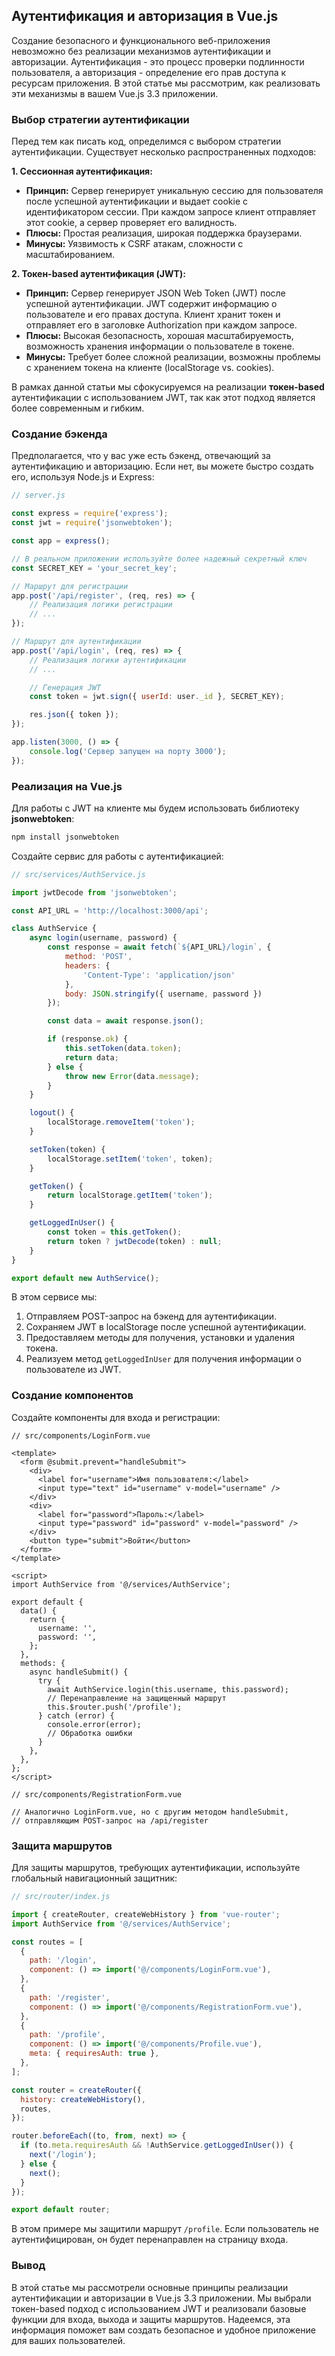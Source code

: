 ## Аутентификация и авторизация в Vue.js

Создание безопасного и функционального веб-приложения невозможно без реализации механизмов аутентификации и авторизации.  Аутентификация - это процесс проверки подлинности пользователя, а авторизация -  определение его прав доступа к ресурсам приложения. В этой статье мы рассмотрим, как реализовать эти механизмы в вашем Vue.js 3.3 приложении.

### Выбор стратегии аутентификации

Перед тем как писать код, определимся с выбором стратегии аутентификации. Существует несколько распространенных подходов:

**1. Сессионная аутентификация:**

*   **Принцип:** Сервер генерирует уникальную сессию для пользователя после успешной аутентификации и выдает cookie с идентификатором сессии. При каждом запросе клиент отправляет этот cookie, а сервер проверяет его валидность.
*   **Плюсы:** Простая реализация, широкая поддержка браузерами.
*   **Минусы:** Уязвимость к CSRF атакам, сложности с масштабированием.

**2. Токен-based аутентификация (JWT):**

*   **Принцип:** Сервер генерирует JSON Web Token (JWT) после успешной аутентификации. JWT содержит информацию о пользователе и его правах доступа. Клиент хранит токен и отправляет его в заголовке Authorization при каждом запросе.
*   **Плюсы:**  Высокая безопасность, хорошая масштабируемость, возможность хранения информации о пользователе в токене.
*   **Минусы:**  Требует более сложной реализации,  возможны проблемы с хранением токена на клиенте (localStorage vs. cookies).

В рамках данной статьи мы сфокусируемся на реализации **токен-based**  аутентификации с использованием JWT, так как этот подход является более современным и гибким.

### Создание бэкенда

Предполагается, что у вас уже есть бэкенд, отвечающий за аутентификацию и авторизацию. Если нет, вы можете быстро создать его, используя Node.js и Express:

```javascript
// server.js

const express = require('express');
const jwt = require('jsonwebtoken');

const app = express();

// В реальном приложении используйте более надежный секретный ключ
const SECRET_KEY = 'your_secret_key';

// Маршрут для регистрации
app.post('/api/register', (req, res) => {
    // Реализация логики регистрации
    // ...
});

// Маршрут для аутентификации
app.post('/api/login', (req, res) => {
    // Реализация логики аутентификации
    // ...

    // Генерация JWT
    const token = jwt.sign({ userId: user._id }, SECRET_KEY);

    res.json({ token });
});

app.listen(3000, () => {
    console.log('Сервер запущен на порту 3000');
});
```

### Реализация на Vue.js

Для работы с JWT на клиенте мы будем использовать библиотеку **jsonwebtoken**:

```bash
npm install jsonwebtoken
```

Создайте сервис для работы с аутентификацией:

```javascript
// src/services/AuthService.js

import jwtDecode from 'jsonwebtoken';

const API_URL = 'http://localhost:3000/api';

class AuthService {
    async login(username, password) {
        const response = await fetch(`${API_URL}/login`, {
            method: 'POST',
            headers: {
                'Content-Type': 'application/json'
            },
            body: JSON.stringify({ username, password })
        });

        const data = await response.json();

        if (response.ok) {
            this.setToken(data.token);
            return data;
        } else {
            throw new Error(data.message);
        }
    }

    logout() {
        localStorage.removeItem('token');
    }

    setToken(token) {
        localStorage.setItem('token', token);
    }

    getToken() {
        return localStorage.getItem('token');
    }

    getLoggedInUser() {
        const token = this.getToken();
        return token ? jwtDecode(token) : null;
    }
}

export default new AuthService();
```

В этом сервисе мы:

1.  Отправляем POST-запрос на бэкенд для аутентификации.
2.  Сохраняем JWT в localStorage после успешной аутентификации.
3.  Предоставляем методы для получения, установки и удаления токена.
4.  Реализуем метод `getLoggedInUser` для получения информации о пользователе из JWT.

### Создание компонентов

Создайте компоненты для входа и регистрации:

```vue
// src/components/LoginForm.vue

<template>
  <form @submit.prevent="handleSubmit">
    <div>
      <label for="username">Имя пользователя:</label>
      <input type="text" id="username" v-model="username" />
    </div>
    <div>
      <label for="password">Пароль:</label>
      <input type="password" id="password" v-model="password" />
    </div>
    <button type="submit">Войти</button>
  </form>
</template>

<script>
import AuthService from '@/services/AuthService';

export default {
  data() {
    return {
      username: '',
      password: '',
    };
  },
  methods: {
    async handleSubmit() {
      try {
        await AuthService.login(this.username, this.password);
        // Перенаправление на защищенный маршрут
        this.$router.push('/profile'); 
      } catch (error) {
        console.error(error);
        // Обработка ошибки
      }
    },
  },
};
</script>
```

```vue
// src/components/RegistrationForm.vue

// Аналогично LoginForm.vue, но с другим методом handleSubmit, 
// отправляющим POST-запрос на /api/register
```

### Защита маршрутов

Для защиты маршрутов, требующих аутентификации, используйте глобальный навигационный защитник:

```javascript
// src/router/index.js

import { createRouter, createWebHistory } from 'vue-router';
import AuthService from '@/services/AuthService';

const routes = [
  {
    path: '/login',
    component: () => import('@/components/LoginForm.vue'),
  },
  {
    path: '/register',
    component: () => import('@/components/RegistrationForm.vue'),
  },
  {
    path: '/profile',
    component: () => import('@/components/Profile.vue'),
    meta: { requiresAuth: true }, 
  },
];

const router = createRouter({
  history: createWebHistory(),
  routes,
});

router.beforeEach((to, from, next) => {
  if (to.meta.requiresAuth && !AuthService.getLoggedInUser()) {
    next('/login'); 
  } else {
    next();
  }
});

export default router;
```

В этом примере мы защитили маршрут `/profile`.  Если пользователь не аутентифицирован, он будет перенаправлен на страницу входа.

### Вывод

В этой статье мы рассмотрели основные принципы реализации аутентификации и авторизации в Vue.js 3.3 приложении.  Мы выбрали токен-based подход с использованием JWT и реализовали базовые функции для входа, выхода и защиты маршрутов.  Надеемся, эта информация поможет вам создать безопасное и удобное приложение для ваших пользователей. 
